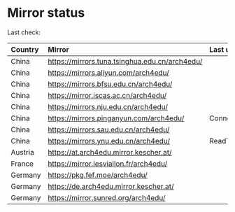 <script src="./time.js"></script>
# Mirror status
Last check: <script type="text/javascript">localize(1677639732.8428638);</script>

|Country|Mirror|Last update|
|:------|:-----|:----------|
|China|https://mirrors.tuna.tsinghua.edu.cn/arch4edu/|<script type="text/javascript">localize(1677609423);</script>|
|China|https://mirrors.aliyun.com/arch4edu/|<script type="text/javascript">localize(1677566298);</script>|
|China|https://mirrors.bfsu.edu.cn/arch4edu/|<script type="text/javascript">localize(1677609423);</script>|
|China|https://mirror.iscas.ac.cn/arch4edu/|<script type="text/javascript">localize(1677609423);</script>|
|China|https://mirrors.nju.edu.cn/arch4edu/|<script type="text/javascript">localize(1677566298);</script>|
|China|https://mirrors.pinganyun.com/arch4edu/|ConnectionError|
|China|https://mirrors.sau.edu.cn/arch4edu/|<script type="text/javascript">localize(1673850842);</script>|
|China|https://mirrors.ynu.edu.cn/arch4edu/|ReadTimeout|
|Austria|https://at.arch4edu.mirror.kescher.at/|<script type="text/javascript">localize(1677609423);</script>|
|France|https://mirror.lesviallon.fr/arch4edu/|<script type="text/javascript">localize(1677609423);</script>|
|Germany|https://pkg.fef.moe/arch4edu/|<script type="text/javascript">localize(1677609423);</script>|
|Germany|https://de.arch4edu.mirror.kescher.at/|<script type="text/javascript">localize(1677609423);</script>|
|Germany|https://mirror.sunred.org/arch4edu/|<script type="text/javascript">localize(1677609423);</script>|

<script src="./tablefilter/tablefilter.js"></script>
<script src="./table.js"></script>
